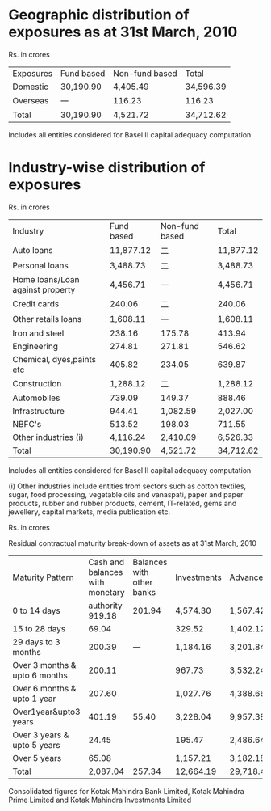 # Geographic distribution of exposures as at 31st March, 2010  

Rs. in crores   


<html><body><table><tr><td>Exposures</td><td>Fund based</td><td>Non-fund based</td><td>Total</td></tr><tr><td>Domestic</td><td>30,190.90</td><td>4,405.49</td><td>34,596.39</td></tr><tr><td>Overseas</td><td>一</td><td>116.23</td><td>116.23</td></tr><tr><td>Total</td><td>30,190.90</td><td>4,521.72</td><td>34,712.62</td></tr></table></body></html>  

Includes all entities considered for Basel II capital adequacy computation  

# Industry-wise distribution of exposures  

Rs. in crores   


<html><body><table><tr><td> Industry</td><td>Fund based</td><td>Non-fund based</td><td>Total</td></tr><tr><td>Auto loans</td><td>11,877.12</td><td>二</td><td>11,877.12</td></tr><tr><td>Personal loans</td><td>3,488.73</td><td>二</td><td>3,488.73</td></tr><tr><td> Home loans/Loan against property</td><td>4,456.71</td><td>一</td><td>4,456.71</td></tr><tr><td>Credit cards</td><td>240.06</td><td>二</td><td>240.06</td></tr><tr><td>Other retails loans</td><td>1,608.11</td><td>一</td><td>1,608.11</td></tr><tr><td>Iron and steel</td><td>238.16</td><td>175.78</td><td>413.94</td></tr><tr><td>Engineering</td><td>274.81</td><td>271.81</td><td>546.62</td></tr><tr><td>Chemical, dyes,paints etc</td><td>405.82</td><td>234.05</td><td>639.87</td></tr><tr><td>Construction</td><td>1,288.12</td><td>二</td><td>1,288.12</td></tr><tr><td>Automobiles</td><td>739.09</td><td>149.37</td><td>888.46</td></tr><tr><td>Infrastructure</td><td>944.41</td><td>1,082.59</td><td>2,027.00</td></tr><tr><td>NBFC's</td><td>513.52</td><td>198.03</td><td>711.55</td></tr><tr><td>Other industries (i)</td><td>4,116.24</td><td>2,410.09</td><td>6,526.33</td></tr><tr><td>Total</td><td>30,190.90</td><td>4,521.72</td><td>34,712.62</td></tr></table></body></html>

Includes all entities considered for Basel II capital adequacy computation  

(i) Other industries include entities from sectors such as cotton textiles, sugar, food processing, vegetable oils and vanaspati, paper and paper products, rubber and rubber products, cement, IT-related, gems and jewellery, capital markets, media publication etc.  

Rs. in crores  

Residual contractual maturity break-down of assets as at 31st March, 2010   


<html><body><table><tr><td>Maturity Pattern</td><td>Cash and balances with monetary</td><td>Balances with other banks</td><td>Investments</td><td>Advances</td><td>Fixed Assets</td><td>Other Assets</td></tr><tr><td>0 to 14 days</td><td>authority 919.18</td><td>201.94</td><td>4,574.30</td><td>1,567.42</td><td></td><td>320.40</td></tr><tr><td>15 to 28 days</td><td>69.04</td><td></td><td>329.52</td><td>1,402.12</td><td></td><td>104.01</td></tr><tr><td>29 days to 3 months</td><td>200.39</td><td>一</td><td>1,184.16</td><td>3,201.84</td><td></td><td>245.34</td></tr><tr><td>Over 3 months & upto 6 months</td><td>200.11</td><td></td><td>967.73</td><td>3,532.24</td><td></td><td>58.88</td></tr><tr><td>Over 6 months & upto 1 year</td><td>207.60</td><td></td><td>1,027.76</td><td>4,388.66</td><td></td><td>1.21</td></tr><tr><td>Over1year&upto3 years</td><td>401.19</td><td>55.40</td><td>3,228.04</td><td>9,957.38</td><td>一</td><td>75.44</td></tr><tr><td>Over 3 years & upto 5 years</td><td>24.45</td><td></td><td>195.47</td><td>2,486.64</td><td></td><td></td></tr><tr><td>Over 5 years</td><td>65.08</td><td></td><td>1,157.21</td><td>3,182.18</td><td>456.38</td><td>791.96</td></tr><tr><td>Total</td><td>2,087.04</td><td>257.34</td><td>12,664.19</td><td>29,718.48</td><td>456.38</td><td>1,597.24</td></tr></table></body></html>

Consolidated figures for Kotak Mahindra Bank Limited, Kotak Mahindra Prime Limited and Kotak Mahindra Investments Limited  